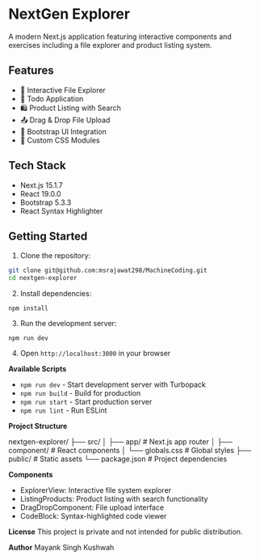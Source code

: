 # NextGen Explorer

A modern Next.js application featuring interactive components and exercises including a file explorer and product listing system.

## Features

- 📁 Interactive File Explorer
- 📝 Todo Application
- 🛍️ Product Listing with Search
- 📤 Drag & Drop File Upload
- 🎨 Bootstrap UI Integration
- 💅 Custom CSS Modules

## Tech Stack

- Next.js 15.1.7
- React 19.0.0
- Bootstrap 5.3.3
- React Syntax Highlighter

## Getting Started

1. Clone the repository:
```bash
git clone git@github.com:msrajawat298/MachineCoding.git
cd nextgen-explorer
```

2. Install dependencies:

```npm install```

3. Run the development server:

```npm run dev```

4. Open ```http://localhost:3000``` in your browser

**Available Scripts**
- ```npm run dev``` - Start development server with Turbopack
- ```npm run build``` - Build for production
- ```npm run start``` - Start production server
- ```npm run lint``` - Run ESLint


**Project Structure**

nextgen-explorer/
├── src/
│   ├── app/              # Next.js app router
│   ├── component/        # React components
│   └── globals.css       # Global styles
├── public/              # Static assets
└── package.json         # Project dependencies

**Components**
- ExplorerView: Interactive file system explorer
- ListingProducts: Product listing with search functionality
- DragDropComponent: File upload interface
- CodeBlock: Syntax-highlighted code viewer


**License**
This project is private and not intended for public distribution.

**Author**
Mayank Singh Kushwah
